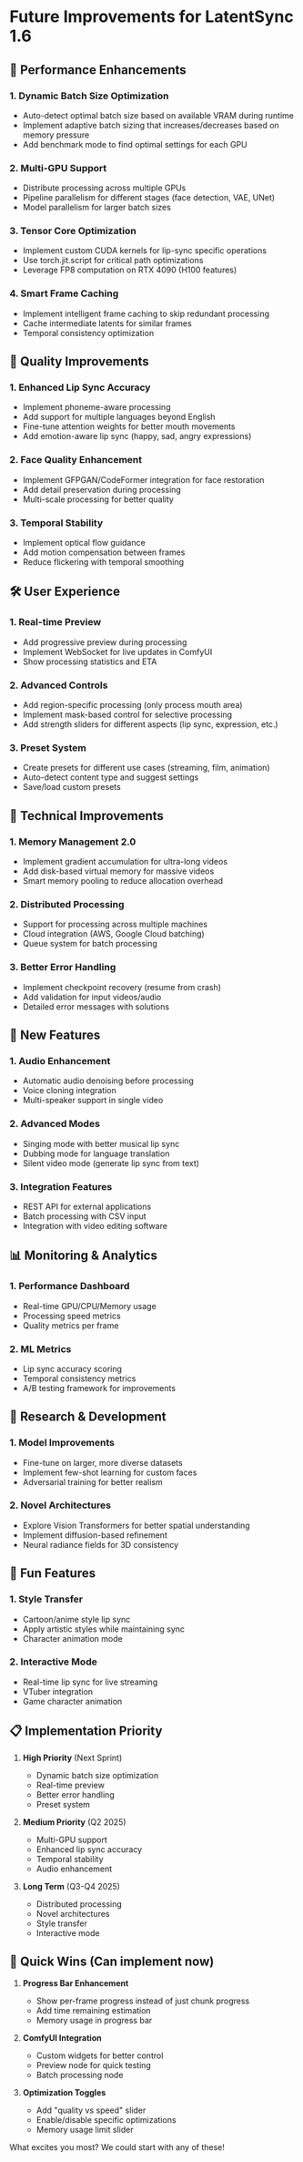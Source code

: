 # Future Improvements for LatentSync 1.6

## 🚀 Performance Enhancements

### 1. **Dynamic Batch Size Optimization**
- Auto-detect optimal batch size based on available VRAM during runtime
- Implement adaptive batch sizing that increases/decreases based on memory pressure
- Add benchmark mode to find optimal settings for each GPU

### 2. **Multi-GPU Support**
- Distribute processing across multiple GPUs
- Pipeline parallelism for different stages (face detection, VAE, UNet)
- Model parallelism for larger batch sizes

### 3. **Tensor Core Optimization**
- Implement custom CUDA kernels for lip-sync specific operations
- Use torch.jit.script for critical path optimizations
- Leverage FP8 computation on RTX 4090 (H100 features)

### 4. **Smart Frame Caching**
- Implement intelligent frame caching to skip redundant processing
- Cache intermediate latents for similar frames
- Temporal consistency optimization

## 🎨 Quality Improvements

### 1. **Enhanced Lip Sync Accuracy**
- Implement phoneme-aware processing
- Add support for multiple languages beyond English
- Fine-tune attention weights for better mouth movements
- Add emotion-aware lip sync (happy, sad, angry expressions)

### 2. **Face Quality Enhancement**
- Implement GFPGAN/CodeFormer integration for face restoration
- Add detail preservation during processing
- Multi-scale processing for better quality

### 3. **Temporal Stability**
- Implement optical flow guidance
- Add motion compensation between frames
- Reduce flickering with temporal smoothing

## 🛠️ User Experience

### 1. **Real-time Preview**
- Add progressive preview during processing
- Implement WebSocket for live updates in ComfyUI
- Show processing statistics and ETA

### 2. **Advanced Controls**
- Add region-specific processing (only process mouth area)
- Implement mask-based control for selective processing
- Add strength sliders for different aspects (lip sync, expression, etc.)

### 3. **Preset System**
- Create presets for different use cases (streaming, film, animation)
- Auto-detect content type and suggest settings
- Save/load custom presets

## 🔧 Technical Improvements

### 1. **Memory Management 2.0**
- Implement gradient accumulation for ultra-long videos
- Add disk-based virtual memory for massive videos
- Smart memory pooling to reduce allocation overhead

### 2. **Distributed Processing**
- Support for processing across multiple machines
- Cloud integration (AWS, Google Cloud batching)
- Queue system for batch processing

### 3. **Better Error Handling**
- Implement checkpoint recovery (resume from crash)
- Add validation for input videos/audio
- Detailed error messages with solutions

## 🎯 New Features

### 1. **Audio Enhancement**
- Automatic audio denoising before processing
- Voice cloning integration
- Multi-speaker support in single video

### 2. **Advanced Modes**
- Singing mode with better musical lip sync
- Dubbing mode for language translation
- Silent video mode (generate lip sync from text)

### 3. **Integration Features**
- REST API for external applications
- Batch processing with CSV input
- Integration with video editing software

## 📊 Monitoring & Analytics

### 1. **Performance Dashboard**
- Real-time GPU/CPU/Memory usage
- Processing speed metrics
- Quality metrics per frame

### 2. **ML Metrics**
- Lip sync accuracy scoring
- Temporal consistency metrics
- A/B testing framework for improvements

## 🔬 Research & Development

### 1. **Model Improvements**
- Fine-tune on larger, more diverse datasets
- Implement few-shot learning for custom faces
- Adversarial training for better realism

### 2. **Novel Architectures**
- Explore Vision Transformers for better spatial understanding
- Implement diffusion-based refinement
- Neural radiance fields for 3D consistency

## 🎪 Fun Features

### 1. **Style Transfer**
- Cartoon/anime style lip sync
- Apply artistic styles while maintaining sync
- Character animation mode

### 2. **Interactive Mode**
- Real-time lip sync for live streaming
- VTuber integration
- Game character animation

## 📋 Implementation Priority

1. **High Priority** (Next Sprint)
   - Dynamic batch size optimization
   - Real-time preview
   - Better error handling
   - Preset system

2. **Medium Priority** (Q2 2025)
   - Multi-GPU support
   - Enhanced lip sync accuracy
   - Temporal stability
   - Audio enhancement

3. **Long Term** (Q3-Q4 2025)
   - Distributed processing
   - Novel architectures
   - Style transfer
   - Interactive mode

## 🚀 Quick Wins (Can implement now)

1. **Progress Bar Enhancement**
   - Show per-frame progress instead of just chunk progress
   - Add time remaining estimation
   - Memory usage in progress bar

2. **ComfyUI Integration**
   - Custom widgets for better control
   - Preview node for quick testing
   - Batch processing node

3. **Optimization Toggles**
   - Add "quality vs speed" slider
   - Enable/disable specific optimizations
   - Memory usage limit slider

What excites you most? We could start with any of these!